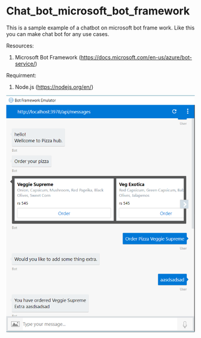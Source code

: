 # Chat_bot_microsoft_bot_framework
This is a sample example of a chatbot on microsoft bot frame work.
Like this you can make chat bot for any use cases.

Resources:
 1. Microsoft Bot Framework (https://docs.microsoft.com/en-us/azure/bot-service/)
 
Requirment:
  1. Node.js (https://nodejs.org/en/)
  
  ![Alt text](img.png?raw=true "Screen Shot")
  
